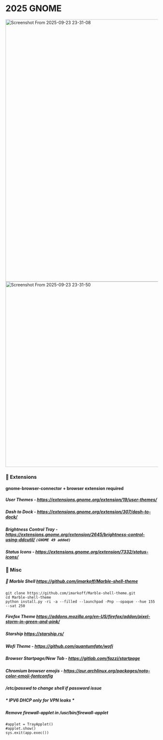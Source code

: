 # 2025 GNOME



<img width="1535" height="864" alt="Screenshot From 2025-09-23 23-31-08" src="https://github.com/user-attachments/assets/0c190adf-0712-411c-858d-bb7e12bd8222" />

<img width="846" height="611" alt="Screenshot From 2025-09-23 23-31-50" src="https://github.com/user-attachments/assets/977137f0-d61c-405e-8dbf-69c6cff7bf55" />


### 🔌 Extensions
#### gnome-browser-connector + browser extension required
##### **User Themes** - https://extensions.gnome.org/extension/19/user-themes/

##### **Dash to Dock** - https://extensions.gnome.org/extension/307/dash-to-dock/

##### **Brightness Control Tray** - https://extensions.gnome.org/extension/2645/brightness-control-using-ddcutil/  ``` (GNOME 49 added) ``` 

##### **Status Icons** - https://extensions.gnome.org/extension/7332/status-icons/


### 👾 Misc

##### 🎨 Marble Shell https://github.com/imarkoff/Marble-shell-theme
 
```
git clone https://github.com/imarkoff/Marble-shell-theme.git
cd Marble-shell-theme
python install.py -ri -a --filled --launchpad -Pnp --opaque --hue 155 --sat 250
```
##### Firefox Theme https://addons.mozilla.org/en-US/firefox/addon/pixel-storm-in-green-and-pink/

##### Starship https://starship.rs/

##### Wofi Theme - https://github.com/quantumfate/wofi  
  
##### Browser Startpage/New Tab - https://gitlab.com/fazzi/startpage
  
##### Chromium browser emojis - https://aur.archlinux.org/packages/noto-color-emoji-fontconfig

##### /etc/passwd to change shell if password issue
 
#####  * IPV6 DHCP only for VPN leaks *

##### Remove firewall-applet in /usr/bin/firewall-applet

```
#applet = TrayApplet()
#applet.show()
sys.exit(app.exec())
```

